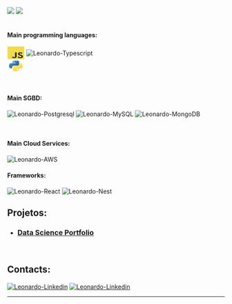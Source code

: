 <div>  
  <img height="180em" src="https://github-readme-stats.vercel.app/api?username=DevLeoo&show_icons=true&theme=dracula&include_all_commits=true&count_private=true"/>
  <img height="180em" src="https://github-readme-stats.vercel.app/api/top-langs/?username=DevLeoo&layout=compact&langs_count=7&theme=dracula"/>
</div><br>

<h4 style="font-weight: bold">Main programming languages:</h4>
<div style="display: inline_block">
  <img align="center" alt="Leonardo-Js" height="30" width="40" src="https://raw.githubusercontent.com/devicons/devicon/master/icons/javascript/javascript-original.svg" />
  <img align="center" alt="Leonardo-Typescript" height="30" width="40" src="https://cdn.jsdelivr.net/gh/devicons/devicon/icons/typescript/typescript-original.svg" />
</div>
 <img align="center" alt="Leonardo-Python" height="30" width="40" src="https://raw.githubusercontent.com/devicons/devicon/master/icons/python/python-original.svg"/>

<br><h4 style="font-weight: bold">Main SGBD:</h4>
<div style="display: inline_block">
  <img align="center" alt="Leonardo-Postgresql" height="30" width="40" src="https://cdn.jsdelivr.net/gh/devicons/devicon/icons/postgresql/postgresql-original.svg"/>
  
   <img align="center" alt="Leonardo-MySQL" height="30" width="40" src="https://cdn.jsdelivr.net/gh/devicons/devicon/icons/mysql/mysql-original.svg"/>
  
  <img align="center" alt="Leonardo-MongoDB" height="30" width="40" src="https://cdn.jsdelivr.net/gh/devicons/devicon/icons/mongodb/mongodb-original.svg"/>
</div>
  
  <br><h4 style="font-weight: bold">Main Cloud Services:</h4>
 <div style="display: inline_block">
     </div>
   <img align="center" alt="Leonardo-AWS" height="30" width="40" src="https://cdn.jsdelivr.net/gh/devicons/devicon/icons/amazonwebservices/amazonwebservices-original.svg"/>
   
  
  <h4 style="font-weigth: bold">Frameworks:</h4>
  <div style="display: inline_block">
    <img align="center" alt="Leonardo-React" height="30" width="40" src="https://cdn.jsdelivr.net/npm/devicon-2.2@2.2.0/icons/react/react-original.svg"/>
    </>  
    <img align="center" alt="Leonardo-Nest" height="30" width="40" src="https://www.vectorlogo.zone/logos/nestjs/nestjs-icon.svg"/>
  </div>
  
  
 <h2>Projetos:</h2>
  <ul>
    <li><h3><a href="https://github.com/DevLeoo/data-science-portfolio" target="_blank">Data Science Portfolio</a></h3></li>
  </ul><br/>
  
   <h2>Contacts:</h2>
     <div>
       <a href="https://www.linkedin.com/in/leonardo-teixeira-c%C3%A2ndido-286065191/"   target="_blank"><img align="center" alt="Leonardo-Linkedin" height="40" width="40"           src="https://cdn2.iconfinder.com/data/icons/social-media-2285/512/1_Linkedin_unofficial_colored_svg-256.png"/></a>
  <a href="https://www.instagram.com/_leotc/"   target="_blank"><img align="center" alt="Leonardo-Linkedin" height="40" width="40"           src="https://cdn2.iconfinder.com/data/icons/social-media-2285/512/1_Instagram_colored_svg_1-512.png"/></a>
     </div>

****
